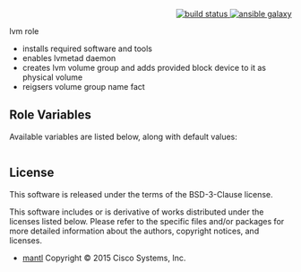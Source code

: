 <p align="right">
    <a href="https://travis-ci.org/epiloque/ansible-lvm">
        <img src="https://travis-ci.org/epiloque/ansible-lvm.svg?branch=master"
             alt="build status">
    </a>
        <a href="https://galaxy.ansible.com/epiloque/lvm">
        <img src="https://img.shields.io/badge/ansible--galaxy-lvm-blue.svg"
             alt="ansible galaxy">
    </a>
</p>

lvm role

* installs required software and tools
* enables lvmetad daemon
* creates lvm volume group and adds provided block device to it as physical volume
* reigsers volume group name fact

## Role Variables

Available variables are listed below, along with default values:

```yaml
```

## License

This software is released under the terms of the BSD-3-Clause license.

This software includes or is derivative of works distributed under the licenses
listed below. Please refer to the specific files and/or packages for more
detailed information about the authors, copyright notices, and licenses.

* [mantl](https://github.com/mantl/mantl) Copyright © 2015 Cisco Systems, Inc.

